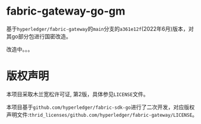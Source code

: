 fabric-gateway-go-gm
========================

基于`hyperledger/fabric-gateway`的`main`分支的`a361e12f`(2022年6月)版本，对其go部分包进行国密改造。

改造中。。。

# 版权声明
本项目采取木兰宽松许可证, 第2版，具体参见`LICENSE`文件。

本项目基于`github.com/hyperledger/fabric-sdk-go`进行了二次开发，对应版权声明文件:`thrid_licenses/github.com/hyperledger/fabric-gateway/LICENSE`。
